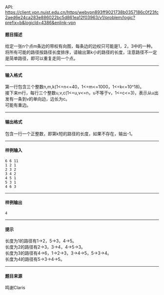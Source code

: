 API: https://client.vpn.nuist.edu.cn/https/webvpn893ff9021738b0357186c0f23fc2aed6e24ca283e886022bc5d861ea12f03963/v1/problem/logic?prefix=b&logicId=4386&enlink-vpn

#### 题目描述

给定一张n个点m条边的带权有向图，每条边的边权只可能是1，2，3中的一种。  
将所有可能的路径按路径长度排序，请输出第k小的路径的长度，注意路径不一定是简单路径，即可以重复走同一个点。

---

#### 输入格式

第一行包含三个整数n,m,k(1<=n<=40，1<=m<=1000，1<=k<=10^18)。  
接下来m行，每行三个整数u,v,c(1<=u,v<=n，u不等于v，1<=c<=3)，表示从u出发有一条到v的单向边，边长为c。  
可能有重边。

---

#### 输出格式

包含一行一个正整数，即第k短的路径的长度，如果不存在，输出-1。

---

#### 样例输入
```
6 6 11
1 2 1
2 3 2
3 4 2
4 5 1
5 3 1
4 6 3
```

---

#### 样例输出
```
4
```

---

#### 提示

长度为1的路径有1->2，5->3，4->5。  
长度为2的路径有2->3，3->4，4->5->3。  
长度为3的路径有4->6，1->2->3，3->4->5，5->3->4。  
长度为4的路径有5->3->4->5。

---

#### 题目来源

鸣谢Claris